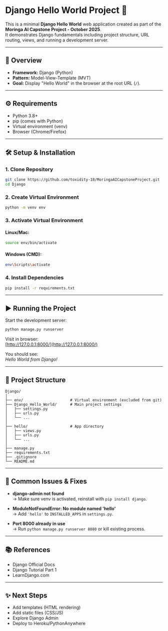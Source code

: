 # Django Hello World Project 🚀

This is a minimal **Django Hello World** web application created as part of the **Moringa AI Capstone Project - October 2025**.  
It demonstrates Django fundamentals including project structure, URL routing, views, and running a development server.

***

## 📌 Overview
- **Framework:** Django (Python)  
- **Pattern:** Model-View-Template (MVT)  
- **Goal:** Display "Hello World" in the browser at the root URL (`/`).

***

## ⚙️ Requirements
- Python 3.8+  
- pip (comes with Python)  
- Virtual environment (venv)  
- Browser (Chrome/Firefox)

***

## 🛠 Setup & Installation

### 1. Clone Repository
```bash
git clone https://github.com/toxidity-18/MoringaAICapstoneProject.git
cd Django
```

### 2. Create Virtual Environment
```bash
python -m venv env
```

### 3. Activate Virtual Environment

#### Linux/Mac:
```bash
source env/bin/activate
```

#### Windows (CMD):
```bash
env\Scripts\activate
```

### 4. Install Dependencies
```bash
pip install -r requirements.txt
```

***

## ▶️ Running the Project

Start the development server:
```bash
python manage.py runserver
```

Visit in browser:  
[http://127.0.0.1:8000/](http://127.0.0.1:8000/)  

You should see:  
*Hello World from Django!*

***

## 📂 Project Structure

```
Django/
│
├── env/                     # Virtual environment (excluded from git)
├── Django_Hello_World/      # Main project settings
│   ├── settings.py
│   ├── urls.py
│   └── ...
│
├── hello/                   # App directory
│   ├── views.py
│   ├── urls.py
│   └── ...
│
├── manage.py
├── requirements.txt
├── .gitignore
└── README.md
```

***

## 🐛 Common Issues & Fixes

- **django-admin not found**  
  → Make sure venv is activated, reinstall with `pip install django`.

- **ModuleNotFoundError: No module named 'hello'**  
  → Add `'hello'` to `INSTALLED_APPS` in `settings.py`.

- **Port 8000 already in use**  
  → Run `python manage.py runserver 8080` or kill existing process.

***

## 📚 References

- Django Official Docs  
- Django Tutorial Part 1  
- LearnDjango.com

***

## ✨ Next Steps

- Add templates (HTML rendering)  
- Add static files (CSS/JS)  
- Explore Django Admin  
- Deploy to Heroku/PythonAnywhere